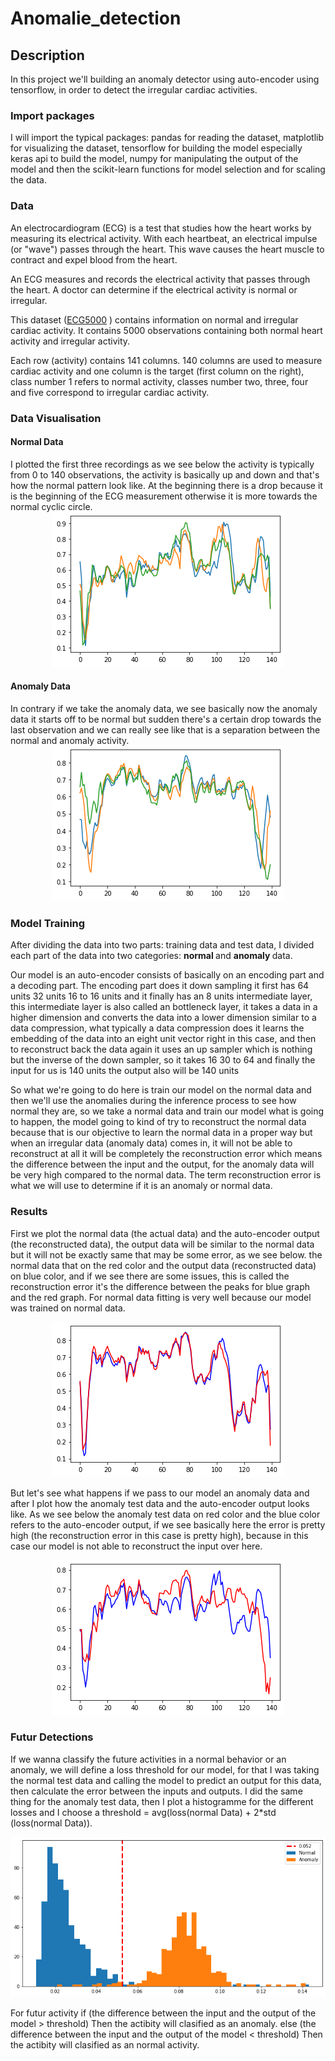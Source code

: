 # Anomalie_detection

## Description  
<p>
In this project we'll building an anomaly detector using auto-encoder using tensorflow, in order to detect the irregular cardiac activities.
</p>

<h3> Import packages </h3>
<p>
I will import the typical packages: pandas for reading the dataset, matplotlib for visualizing the dataset, tensorflow for building the model especially keras api to build the model, numpy for manipulating the output of the model and then the scikit-learn functions for model selection and for scaling the data.
</p>

<h3> Data </h3>
<p>
  
An electrocardiogram (ECG) is a test that studies how the heart works by measuring its electrical activity. With each heartbeat, an electrical impulse (or "wave") passes through the heart. This wave causes the heart muscle to contract and expel blood from the heart. 

An ECG measures and records the electrical activity that passes through the heart. A doctor can determine if the electrical activity is normal or irregular.
  
This dataset (<a href="https://www.timeseriesclassification.com/Downloads/ECG5000.zip">ECG5000</a> ) contains information on normal and irregular cardiac activity. It contains 5000 observations containing both
normal heart activity and irregular activity.
 
Each row (activity) contains 141 columns. 140 columns are used to measure cardiac activity and one column is the target (first column on the right), class number 1 refers to normal activity, classes number two, three, four and five correspond to irregular cardiac activity.
  
</p> 

<h3> Data Visualisation  </h3>
  
<p>  
<h4> Normal Data </h4>
I plotted the first three recordings as we see below the activity is typically from 0 to 140 observations, the activity is basically up and down and that's how the normal pattern look like. At the beginning there is a drop because it is the beginning of the ECG measurement otherwise it is more towards the normal cyclic circle.
  <div align="center">
     <img src="/img/normal_variation.png">
  </div>
</p>
<p>  
<h4> Anomaly Data </h4>
In contrary if we take the anomaly data, we see basically now the anomaly data it starts off to be normal but sudden there's a certain drop towards the last observation and we can really see like that is a separation between the normal and anomaly activity.
  <div align="center">
     <img src="/img/Anomaly_variation.png">
  </div>
</p> 


<h3> Model Training </h3>
  
<p>  
After dividing the data into two parts: training data and test data, I divided each part of the data into two categories: <b> normal </b> and <b> anomaly </b> data.
  
Our model is an auto-encoder consists of basically on an encoding part and a decoding part. The encoding part does it down sampling it first has 64 units 32 units 16 to 16 units and it finally has an 8 units intermediate layer, this intermediate layer is also called an bottleneck layer, it takes a data in a higher dimension and converts the data into a lower dimension similar to a data compression, what typically a data compression does it learns the embedding of the data into an eight unit vector right in this case, and then to reconstruct back the data again it uses an up sampler which is nothing but the inverse of the down sampler, so it takes 16 30 to 64 and finally the input for us is 140 units the output also will be 140 units 

  
So what we're going to do here is train our model on the normal data and then we'll use the anomalies during the inference process to see how normal they are, so we take a normal data and train our model what is going to happen, the model going to kind of try to reconstruct the normal data because that is our objective to learn the normal data in a proper way but when an irregular data (anomaly data) comes in, it will not be able to reconstruct at all it will be completely the reconstruction error which means the difference between the input and the output, for the anomaly data will be very high compared to the normal data. The term reconstruction error is what we will use to determine if it is an anomaly or normal data.
</p> 
  
<h3> Results </h3> 
<p> 
First we  plot the normal data (the actual data) and the auto-encoder output (the reconstructed data), the output data will be similar to the normal data but it will not be exactly same that may be some error, as we see below.
the normal data that on the red color and the output data (reconstructed data) on blue color, and if we see there are some issues, this is called the reconstruction error it's the difference between the peaks for blue graph and the red graph. 
For normal data fitting is very well because our model was trained on normal data.
    <div align="center">
     <img src="/img/normal_prediction.png">
  </div>
</p>
<p>   
  
But let's see what happens if we pass to our model an anomaly data and after I plot how the anomaly test data and the auto-encoder output looks like. As we see below the anomaly test data on red color and the blue color refers to the auto-encoder output, if we see basically here the error is pretty high (the reconstruction error in this case is pretty high), because in this case our model is not able to reconstruct the input over here.
  <div align="center">
     <img src="/img/anomaly_prediction.png">
  </div>
 </p> 
  
<h3> Futur Detections </h3> 
<p> 
If we wanna classify the future activities in a normal behavior or an anomaly, we will define a loss threshold for our model, for that I was taking the normal test data and calling the model to predict an output for this data, then calculate the error between the inputs and outputs. I did the same thing for the anomaly test data, then I plot a histogramme for the different losses and I choose a threshold = avg(loss(normal Data) + 2*std (loss(normal Data)). 
   <div align="center">
     <img src="/img/threshold.png">
  </div>

For futur activity 
  if (the difference between the input and the output of the model > threshold)  Then the actibity will clasified as an anomaly.
  else (the difference between the input and the output of the model < threshold) Then the actibity will clasified as an normal activity. 
  
</p> 

  
 

